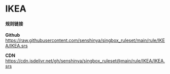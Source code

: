 # IKEA

#### 规则链接

**Github**
https://raw.githubusercontent.com/senshinya/singbox_ruleset/main/rule/IKEA/IKEA.srs

**CDN**
https://cdn.jsdelivr.net/gh/senshinya/singbox_ruleset@main/rule/IKEA/IKEA.srs